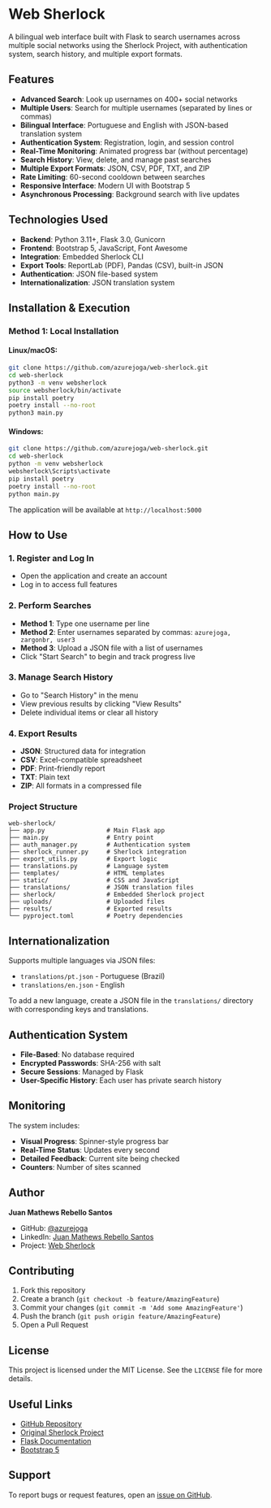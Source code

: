 # Web Sherlock

A bilingual web interface built with Flask to search usernames across multiple social networks using the Sherlock Project, with authentication system, search history, and multiple export formats.

##  Features

* **Advanced Search**: Look up usernames on 400+ social networks
* **Multiple Users**: Search for multiple usernames (separated by lines or commas)
* **Bilingual Interface**: Portuguese and English with JSON-based translation system
* **Authentication System**: Registration, login, and session control
* **Real-Time Monitoring**: Animated progress bar (without percentage)
* **Search History**: View, delete, and manage past searches
* **Multiple Export Formats**: JSON, CSV, PDF, TXT, and ZIP
* **Rate Limiting**: 60-second cooldown between searches
* **Responsive Interface**: Modern UI with Bootstrap 5
* **Asynchronous Processing**: Background search with live updates

## Technologies Used

* **Backend**: Python 3.11+, Flask 3.0, Gunicorn
* **Frontend**: Bootstrap 5, JavaScript, Font Awesome
* **Integration**: Embedded Sherlock CLI
* **Export Tools**: ReportLab (PDF), Pandas (CSV), built-in JSON
* **Authentication**: JSON file-based system
* **Internationalization**: JSON translation system

## Installation & Execution

### Method 1: Local Installation

#### Linux/macOS:
```bash
git clone https://github.com/azurejoga/web-sherlock.git
cd web-sherlock
python3 -m venv websherlock
source websherlock/bin/activate
pip install poetry
poetry install --no-root
python3 main.py
```

#### Windows:

```bash
git clone https://github.com/azurejoga/web-sherlock.git
cd web-sherlock
python -m venv websherlock
websherlock\Scripts\activate
pip install poetry
poetry install --no-root
python main.py
```

The application will be available at `http://localhost:5000`

## How to Use

### 1. Register and Log In

* Open the application and create an account
* Log in to access full features

### 2. Perform Searches

* **Method 1**: Type one username per line
* **Method 2**: Enter usernames separated by commas: `azurejoga, zargonbr, user3`
* **Method 3**: Upload a JSON file with a list of usernames
* Click "Start Search" to begin and track progress live

### 3. Manage Search History

* Go to "Search History" in the menu
* View previous results by clicking "View Results"
* Delete individual items or clear all history

### 4. Export Results

* **JSON**: Structured data for integration
* **CSV**: Excel-compatible spreadsheet
* **PDF**: Print-friendly report
* **TXT**: Plain text
* **ZIP**: All formats in a compressed file

### Project Structure

```
web-sherlock/
├── app.py                 # Main Flask app
├── main.py                # Entry point
├── auth_manager.py        # Authentication system
├── sherlock_runner.py     # Sherlock integration
├── export_utils.py        # Export logic
├── translations.py        # Language system
├── templates/             # HTML templates
├── static/                # CSS and JavaScript
├── translations/          # JSON translation files
├── sherlock/              # Embedded Sherlock project
├── uploads/               # Uploaded files
├── results/               # Exported results
└── pyproject.toml         # Poetry dependencies
```

## Internationalization

Supports multiple languages via JSON files:

* `translations/pt.json` - Portuguese (Brazil)
* `translations/en.json` - English

To add a new language, create a JSON file in the `translations/` directory with corresponding keys and translations.

## Authentication System

* **File-Based**: No database required
* **Encrypted Passwords**: SHA-256 with salt
* **Secure Sessions**: Managed by Flask
* **User-Specific History**: Each user has private search history

## Monitoring

The system includes:

* **Visual Progress**: Spinner-style progress bar
* **Real-Time Status**: Updates every second
* **Detailed Feedback**: Current site being checked
* **Counters**: Number of sites scanned

##  Author

**Juan Mathews Rebello Santos**

* GitHub: [@azurejoga](https://github.com/azurejoga)
* LinkedIn: [Juan Mathews Rebello Santos](https://linkedin.com/in/juan-mathews-rebello-santos-/)
* Project: [Web Sherlock](https://github.com/azurejoga/web-sherlock/)

## Contributing

1. Fork this repository
2. Create a branch (`git checkout -b feature/AmazingFeature`)
3. Commit your changes (`git commit -m 'Add some AmazingFeature'`)
4. Push the branch (`git push origin feature/AmazingFeature`)
5. Open a Pull Request

##  License

This project is licensed under the MIT License. See the `LICENSE` file for more details.

##  Useful Links

* [GitHub Repository](https://github.com/azurejoga/web-sherlock/)
* [Original Sherlock Project](https://github.com/sherlock-project/sherlock)
* [Flask Documentation](https://flask.palletsprojects.com/)
* [Bootstrap 5](https://getbootstrap.com/)

## Support

To report bugs or request features, open an [issue on GitHub](https://github.com/azurejoga/web-sherlock/issues).

